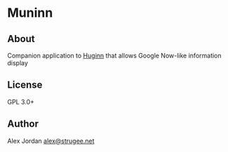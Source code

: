 # Muninn

## About

Companion application to [Huginn][1] that allows Google Now-like information display

## License

GPL 3.0+

## Author

Alex Jordan <alex@strugee.net>

 [1]: https://github.com/cantino/huginn
